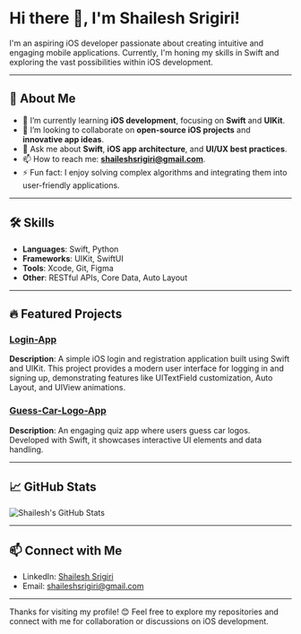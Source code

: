 # Hi there 👋, I'm Shailesh Srigiri!

I'm an aspiring iOS developer passionate about creating intuitive and engaging mobile applications. Currently, I'm honing my skills in Swift and exploring the vast possibilities within iOS development.

---

## 🚀 About Me

- 🌱 I’m currently learning **iOS development**, focusing on **Swift** and **UIKit**.
- 👯 I’m looking to collaborate on **open-source iOS projects** and **innovative app ideas**.
- 💬 Ask me about **Swift**, **iOS app architecture**, and **UI/UX best practices**.
- 📫 How to reach me: **shaileshsrigiri@gmail.com**.
- ⚡ Fun fact: I enjoy solving complex algorithms and integrating them into user-friendly applications.

---

## 🛠️ Skills

- **Languages**: Swift, Python
- **Frameworks**: UIKit, SwiftUI
- **Tools**: Xcode, Git, Figma
- **Other**: RESTful APIs, Core Data, Auto Layout

---

## 🔥 Featured Projects

### [Login-App](https://github.com/shaileshsrigiri/Login-App)
**Description**: A simple iOS login and registration application built using Swift and UIKit. This project provides a modern user interface for logging in and signing up, demonstrating features like UITextField customization, Auto Layout, and UIView animations.

### [Guess-Car-Logo-App](https://github.com/shaileshsrigiri/Guess-Car-Logo-App)
**Description**: An engaging quiz app where users guess car logos. Developed with Swift, it showcases interactive UI elements and data handling.

---

## 📈 GitHub Stats

![Shailesh's GitHub Stats](https://github-readme-stats.vercel.app/api?username=shaileshsrigiri&show_icons=true&theme=radical)

---

## 📫 Connect with Me

- LinkedIn: [Shailesh Srigiri](https://www.linkedin.com/in/shaileshsrigiri/)
- Email: [shaileshsrigiri@gmail.com](mailto:shaileshsrigiri@gmail.com)

---

Thanks for visiting my profile! 😊 Feel free to explore my repositories and connect with me for collaboration or discussions on iOS development.
